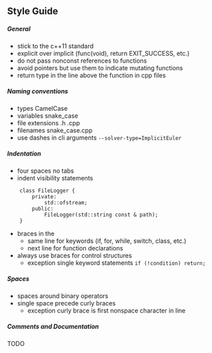 ## Style Guide

##### General
- stick to the c++11 standard
- explicit over implicit (func(void), return EXIT_SUCCESS, etc.)
- do not pass nonconst references to functions
- avoid pointers but use them to indicate mutating functions
- return type in the line above the function in cpp files

##### Naming conventions
- types CamelCase
- variables snake_case
- file extensions .h .cpp
- filenames snake_case.cpp
- use dashes in cli arguments ```--solver-type=ImplicitEuler```

##### Indentation
- four spaces no tabs
- indent visibility statements
```
    class FileLogger {
        private:
            std::ofstream;
        public:
            FileLogger(std::string const & path);
    }
```
- braces in the
    - same line for keywords (if, for, while, switch, class, etc.)
    - next line for function declarations
- always use braces for control structures
    - exception single keyword statements `if (!condition) return;`

##### Spaces
- spaces around binary operators
- single space precede curly braces
    - exception curly brace is first nonspace character in line

##### Comments and Documentation
TODO
